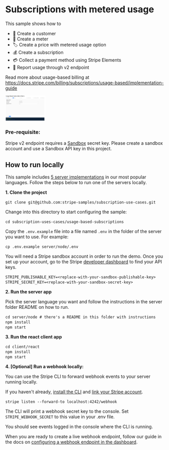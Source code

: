 # Subscriptions with metered usage

This sample shows how to

- 👤 Create a customer
- 📏 Create a meter
- 🏷️ Create a price with metered usage option
- 💰 Create a subscription
- 💳 Collect a payment method using Stripe Elements
- 📄 Report usage through v2 endpoint

Read more about usage-based billing at https://docs.stripe.com/billing/subscriptions/usage-based/implementation-guide

<img src="ubb-demo.png" alt="Usage Based Subscription Demo" style="max-width:25%;">

### Pre-requisite:

Stripe v2 endpoint requires a [Sandbox](https://docs.stripe.com/sandboxes) secret key. Please create a sandbox account and use a Sandbox API key in this project.

## How to run locally

This sample includes [5 server implementations](server/) in our most popular languages. Follow the steps below to run one of the servers locally.

**1. Clone the project**

```
git clone git@github.com:stripe-samples/subscription-use-cases.git
```

Change into this directory to start configuring the sample:

```
cd subscription-uses-cases/usage-based-subscriptions
```

Copy the `.env.example` file into a file named `.env` in the folder of the server you want to use. For example:

```
cp .env.example server/node/.env
```

You will need a Stripe sandbox account in order to run the demo. Once you set up your account, go to the Stripe [developer dashboard](https://docs.stripe.com/sandboxes/dashboard/manage-access#manage-api-keys) to find your API keys.

```
STRIPE_PUBLISHABLE_KEY=<replace-with-your-sandbox-publishable-key>
STRIPE_SECRET_KEY=<replace-with-your-sandbox-secret-key>
```

**2. Run the server app**

Pick the server language you want and follow the instructions in the server folder README on how to run.

```
cd server/node # there's a README in this folder with instructions
npm install
npm start
```

**3. Run the react client app**

```
cd client/react
npm install
npm start
```

**4. [Optional] Run a webhook locally:**

You can use the Stripe CLI to forward webhook events to your server running locally.

If you haven't already, [install the CLI](https://stripe.com/docs/stripe-cli) and [link your Stripe account](https://stripe.com/docs/stripe-cli#link-account).

```
stripe listen --forward-to localhost:4242/webhook
```

The CLI will print a webhook secret key to the console. Set `STRIPE_WEBHOOK_SECRET` to this value in your .env file.

You should see events logged in the console where the CLI is running.

When you are ready to create a live webhook endpoint, follow our guide in the docs on [configuring a webhook endpoint in the dashboard](https://stripe.com/docs/webhooks/setup#configure-webhook-settings).
